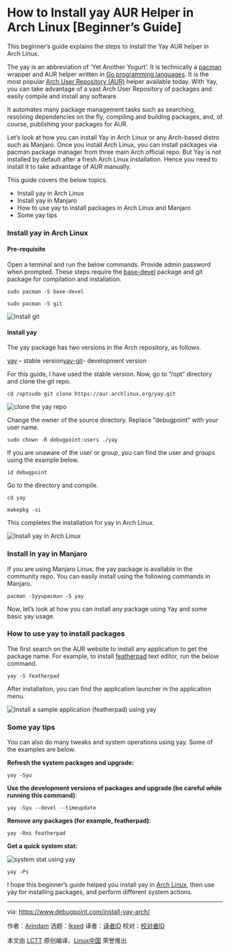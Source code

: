 [#]: subject: "How to Install yay AUR Helper in Arch Linux [Beginner’s Guide]"
[#]: via: "https://www.debugpoint.com/install-yay-arch/"
[#]: author: "Arindam https://www.debugpoint.com/author/admin1/"
[#]: collector: "lkxed"
[#]: translator: " "
[#]: reviewer: " "
[#]: publisher: " "
[#]: url: " "

How to Install yay AUR Helper in Arch Linux [Beginner’s Guide]
======
This beginner’s guide explains the steps to install the Yay AUR helper in Arch Linux.

The yay is an abbreviation of ‘Yet Another Yogurt’. It is technically a [pacman][1] wrapper and AUR helper written in [Go programming languages][2]. It is the most popular [Arch User Repository (AUR)][3] helper available today. With Yay, you can take advantage of a vast Arch User Repository of packages and easily compile and install any software.

It automates many package management tasks such as searching, resolving dependencies on the fly, compiling and building packages, and, of course, publishing your packages for AUR.

Let’s look at how you can install Yay in Arch Linux or any Arch-based distro such as Manjaro. Once you install Arch Linux, you can install packages via pacman package manager from three main Arch official repo. But Yay is not installed by default after a fresh Arch Linux installation. Hence you need to install it to take advantage of AUR manually.

This guide covers the below topics.

* Install yay in Arch Linux
* Install yay in Manjaro
* How to use yay to install packages in Arch Linux and Manjaro
* Some yay tips

### Install yay in Arch Linux

#### Pre-requisite

Open a terminal and run the below commands. Provide admin password when prompted. These steps require the [base-devel][4] package and git package for compilation and installation.

```
sudo pacman -S base-devel
```

```
sudo pacman -S git
```

![Install git][5]

#### Install yay

The yay package has two versions in the Arch repository, as follows.

[yay][6] – stable version[yay-git][7]– development version

For this guide, I have used the stable version. Now, go to “/opt” directory and clone the git repo.

```
cd /optsudo git clone https://aur.archlinux.org/yay.git
```

![clone the yay repo][8]

Change the owner of the source directory. Replace “debugpoint” with your user name.

```
sudo chown -R debugpoint:users ./yay
```

If you are unaware of the user or group, you can find the user and groups using the example below.

```
id debugpoint
```

Go to the directory and compile.

```
cd yay
```

```
makepkg -si
```

This completes the installation for yay in Arch Linux.

![Install yay in Arch Linux][9]

### Install in yay in Manjaro

If you are using Manjaro Linux, the yay package is available in the community repo. You can easily install using the following commands in Manjaro.

```
pacman -Syyupacman -S yay
```

Now, let’s look at how you can install any package using Yay and some basic yay usage.

### How to use yay to install packages

The first search on the AUR website to install any application to get the package name. For example, to install [featherpad][10] text editor, run the below command.

```
yay -S featherpad
```

After installation, you can find the application launcher in the application menu.

![Install a sample application (featherpad) using yay][11]

### Some yay tips

You can also do many tweaks and system operations using yay. Some of the examples are below.

**Refresh the system packages and upgrade:**

```
yay -Syu
```

**Use the development versions of packages and upgrade (be careful while running this command)**:

```
yay -Syu --devel --timeupdate
```

**Remove any packages (for example, featherpad)**:

```
yay -Rns featherpad
```

**Get a quick system stat:**

![system stat using yay][12]

```
yay -Ps
```

I hope this beginner’s guide helped you install yay in [Arch Linux][13], then use yay for installing packages, and perform different system actions.

--------------------------------------------------------------------------------

via: https://www.debugpoint.com/install-yay-arch/

作者：[Arindam][a]
选题：[lkxed][b]
译者：[译者ID](https://github.com/译者ID)
校对：[校对者ID](https://github.com/校对者ID)

本文由 [LCTT](https://github.com/LCTT/TranslateProject) 原创编译，[Linux中国](https://linux.cn/) 荣誉推出

[a]: https://www.debugpoint.com/author/admin1/
[b]: https://github.com/lkxed
[1]: https://wiki.archlinux.org/index.php/pacman
[2]: https://golang.org/
[3]: https://wiki.archlinux.org/index.php/Arch_User_Repository
[4]: https://aur.archlinux.org/packages/meta-group-base-devel/
[5]: https://www.debugpoint.com/wp-content/uploads/2021/01/Install-git-1024x291.png
[6]: https://aur.archlinux.org/packages/yay/
[7]: https://aur.archlinux.org/packages/yay-git/
[8]: https://www.debugpoint.com/wp-content/uploads/2021/01/clone-the-yay-repo-1024x271.png
[9]: https://www.debugpoint.com/wp-content/uploads/2021/01/Install-yay-in-Arch-Linux-1024x460.png
[10]: https://aur.archlinux.org/packages/featherpad-git/
[11]: https://www.debugpoint.com/wp-content/uploads/2021/01/Install-a-sample-application-featherpad-using-yay-1024x620.png
[12]: https://www.debugpoint.com/wp-content/uploads/2021/01/system-stat-using-yay.png
[13]: https://www.debugpoint.com/tag/arch-linux/
